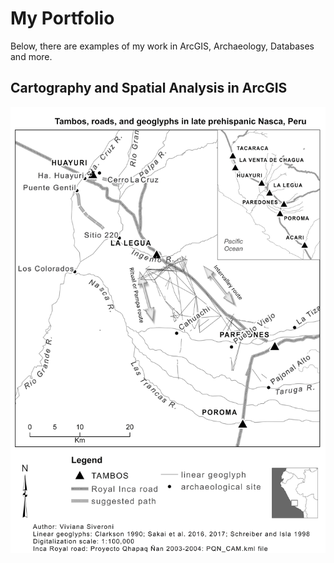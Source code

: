 # My Portfolio

Below, there are examples of my work in ArcGIS, Archaeology, Databases and more.

## Cartography and Spatial Analysis in ArcGIS

![image alt](images/Caravans_Fig1_w_arrow_mod2.jpg?raw=true)


